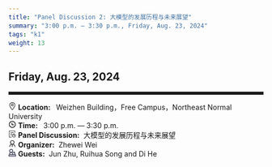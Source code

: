 ```yaml
---
title: "Panel Discussion 2: 大模型的发展历程与未来展望"
summary: "3:00 p.m. — 3:30 p.m., Friday, Aug. 23, 2024"
tags: "k1"
weight: 13
---
```


Friday, Aug. 23, 2024
------


<hr style="border: 0; border-top: 5px solid;">

<!-- <div class="tip">
    <img class="icon" src="/static/images/mdy.jpg" />
    SessionKenote Speech: <span class="font-bold" style="font-size:120%">Optimal Transport in Machine Learning</span>
</div> -->

<div class="tip">
    <img class="icon" src="/icon/didian.png" />
    <b>Location: </b>&nbsp;
    Weizhen Building，Free Campus，Northeast Normal University
</div>

<div class="tip">
    <img class="icon" src="/icon/shizhong.png" />
    <b>Time: </b>&nbsp;
    3:00 p.m. — 3:30 p.m.
</div>

<div class="tip">
    <img class="icon" src="/icon/schedule.png" />
    <b>Panel Discussion:</b>&nbsp;
    大模型的发展历程与未来展望
</div>

<div class="tip">
    <img class="icon" src="/icon/lingdao.png" />
    <b>Organizer:</b>&nbsp;
    Zhewei Wei
</div>

<div class="tip">
    <img class="icon" src="/icon/yanjiang.png" />
    <b>Guests:</b>&nbsp;
    Jun Zhu, Ruihua Song and Di He
</div>

<style>

.tip{}

.icon {
    width: 15px;
}

.row {
    padding: 10px; 
    height: auto; 
    border-bottom-width: 2px; 
    border-style: solid; 
    border-color: #E4E7ED; 
    padding-bottom: 20px; 
    padding-top: 20px;
    display: flex; 
    text-align: justify;
}

.left {
    min-width: 150px !important;
    text-align: center;
}

.avatar {
    width: 120px;
    height: 160px;
    max-width: 100%;
    border-radius: 10px;
}

.right {
    margin-left: 10px; 
    max-width: 80%;
}


.font-small {
    /* font-size: 16px; */
    text-align: left;
}

.font-bold {
    font-weight: bold;
}

.institute {
    font-size: 18px;
    color: #333;
    margin-bottom: 10px;
}
</style>
